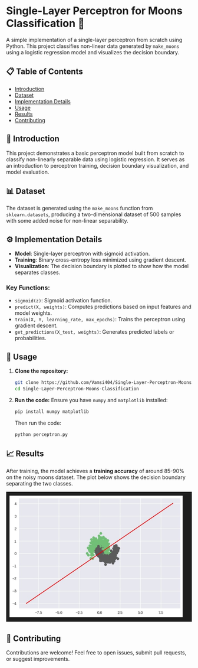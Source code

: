 # Single-Layer Perceptron for Moons Classification 🌙

A simple implementation of a single-layer perceptron from scratch using Python. This project classifies non-linear data generated by `make_moons` using a logistic regression model and visualizes the decision boundary.

## 📋 Table of Contents
- [Introduction](#introduction)
- [Dataset](#dataset)
- [Implementation Details](#implementation-details)
- [Usage](#usage)
- [Results](#results)
- [Contributing](#contributing)

## 🌟 Introduction
This project demonstrates a basic perceptron model built from scratch to classify non-linearly separable data using logistic regression. It serves as an introduction to perceptron training, decision boundary visualization, and model evaluation.

## 📊 Dataset
The dataset is generated using the `make_moons` function from `sklearn.datasets`, producing a two-dimensional dataset of 500 samples with some added noise for non-linear separability.

## ⚙️ Implementation Details
- **Model**: Single-layer perceptron with sigmoid activation.
- **Training**: Binary cross-entropy loss minimized using gradient descent.
- **Visualization**: The decision boundary is plotted to show how the model separates classes.

### Key Functions:
- `sigmoid(z)`: Sigmoid activation function.
- `predict(X, weights)`: Computes predictions based on input features and model weights.
- `train(X, Y, learning_rate, max_epochs)`: Trains the perceptron using gradient descent.
- `get_predictions(X_test, weights)`: Generates predicted labels or probabilities.

## 🚀 Usage
1. **Clone the repository:**
    ```bash
    git clone https://github.com/Vamsi404/Single-Layer-Perceptron-Moons-Classification.git
    cd Single-Layer-Perceptron-Moons-Classification
    ```

2. **Run the code:**
    Ensure you have `numpy` and `matplotlib` installed:
    ```bash
    pip install numpy matplotlib
    ```
    Then run the code:
    ```bash
    python perceptron.py
    ```

## 📈 Results
After training, the model achieves a **training accuracy** of around 85-90% on the noisy moons dataset. The plot below shows the decision boundary separating the two classes.

![Decision Boundary](1_layer_Network_Curve.jpg)

## 🤝 Contributing
Contributions are welcome! Feel free to open issues, submit pull requests, or suggest improvements.
